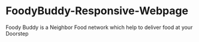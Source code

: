 # FoodyBuddy-Responsive-Webpage
Foody Buddy is a Neighbor Food network which help to deliver food at your Doorstep
